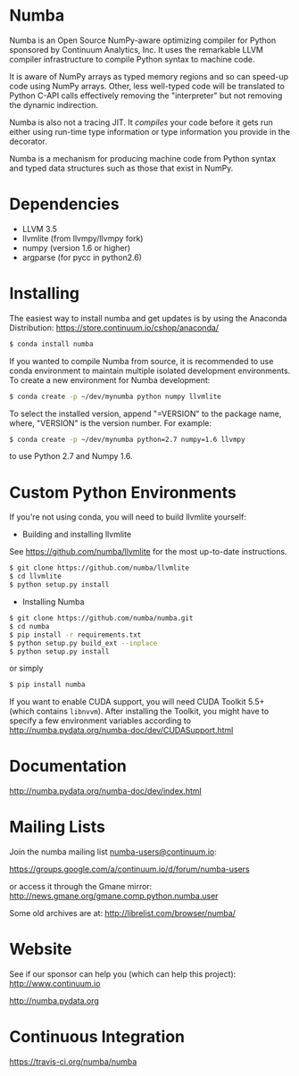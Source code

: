Numba
=====

Numba is an Open Source NumPy-aware optimizing compiler for Python
sponsored by Continuum Analytics, Inc.  It uses the
remarkable LLVM compiler infrastructure to compile Python syntax to
machine code.

It is aware of NumPy arrays as typed memory regions and so can speed-up
code using NumPy arrays.  Other, less well-typed code will be translated
to Python C-API calls effectively removing the "interpreter" but not removing
the dynamic indirection.

Numba is also not a tracing JIT.  It *compiles* your code before it gets
run either using run-time type information or type information you provide
in the decorator.

Numba is a mechanism for producing machine code from Python syntax and typed
data structures such as those that exist in NumPy.

Dependencies
============

  * LLVM 3.5
  * llvmlite (from llvmpy/llvmpy fork)
  * numpy (version 1.6 or higher)
  * argparse (for pycc in python2.6)

Installing
=================

The easiest way to install numba and get updates is by using the Anaconda
Distribution: https://store.continuum.io/cshop/anaconda/

```bash
$ conda install numba
```

If you wanted to compile Numba from source,
it is recommended to use conda environment to maintain multiple isolated
development environments.  To create a new environment for Numba development:

```bash
$ conda create -p ~/dev/mynumba python numpy llvmlite
```

To select the installed version, append "=VERSION" to the package name,
where, "VERSION" is the version number.  For example:

```bash
$ conda create -p ~/dev/mynumba python=2.7 numpy=1.6 llvmpy
```

to use Python 2.7 and Numpy 1.6.


Custom Python Environments
==========================

If you're not using conda, you will need to build llvmlite yourself:

* Building and installing llvmlite

See https://github.com/numba/llvmlite for the most up-to-date instructions.

```bash
$ git clone https://github.com/numba/llvmlite
$ cd llvmlite
$ python setup.py install
```

* Installing Numba

```bash
$ git clone https://github.com/numba/numba.git
$ cd numba
$ pip install -r requirements.txt
$ python setup.py build_ext --inplace
$ python setup.py install
```

or simply

```bash
$ pip install numba
```

If you want to enable CUDA support, you will need CUDA Toolkit 5.5+ (which contains 
``libnvvm``). After installing the Toolkit, you might have to specify a few 
environment variables according to http://numba.pydata.org/numba-doc/dev/CUDASupport.html

Documentation
=============

http://numba.pydata.org/numba-doc/dev/index.html

Mailing Lists
=============

Join the numba mailing list numba-users@continuum.io:

https://groups.google.com/a/continuum.io/d/forum/numba-users

or access it through the Gmane mirror:
http://news.gmane.org/gmane.comp.python.numba.user

Some old archives are at: http://librelist.com/browser/numba/

Website
=======

See if our sponsor can help you (which can help this project): http://www.continuum.io

http://numba.pydata.org

Continuous Integration
======================

https://travis-ci.org/numba/numba
